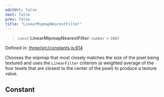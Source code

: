 ```yaml
---
editUrl: false
next: false
prev: false
title: "LinearMipmapNearestFilter"
---
```


> `const` **LinearMipmapNearestFilter**: `number` = `1007`

Defined in: [three/src/constants.js:614](https://github.com/DefinitelyMaybe/three-i18n/blob/fa57b79433d1c349ffb23a78727299c8d4190136/three/src/constants.js#L614)

Chooses the mipmap that most closely matches the size of the pixel being textured and uses
the `LinearFilter` criterion (a weighted average of the four texels that are closest to the
center of the pixel) to produce a texture value.

## Constant
